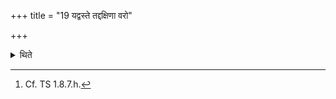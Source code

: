 +++
title = "19 यद्वस्ते तद्दक्षिणा वरो"

+++

<details><summary>थिते</summary>

19. The garment which ( the sacrificer) wears is the sacrificial gift,[^1] or a chosen (thing in his possession) (by the priest).  

[^1]: Cf. TS 1.8.7.h.  
</details>
